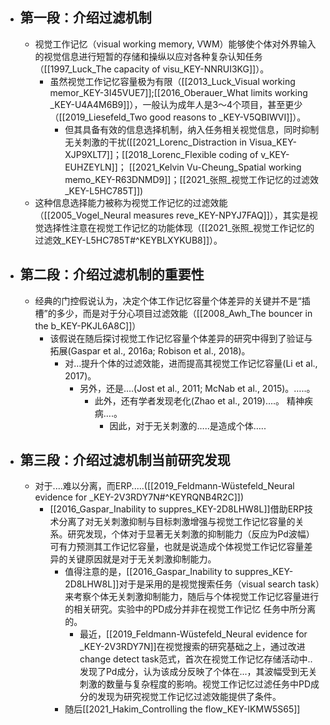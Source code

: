 - ## 第一段：介绍过滤机制
	- 视觉工作记忆（visual working memory, VWM）能够使个体对外界输入的视觉信息进行短暂的存储和操纵以应对各种复杂认知任务（[[1997_Luck_The capacity of visu_KEY-NNRUI3KG]]）。
		- 虽然视觉工作记忆容量极为有限（[[2013_Luck_Visual working memor_KEY-3I45VUE7]];[[2016_Oberauer_What limits working _KEY-U4A4M6B9]]），一般认为成年人是3～4个项目，甚至更少（[[2019_Liesefeld_Two good reasons to _KEY-V5QBIWVI]]）。
			- 但其具备有效的信息选择机制，纳入任务相关视觉信息，同时抑制无关刺激的干扰([[2021_Lorenc_Distraction in Visua_KEY-XJP9XLT7]]；[[2018_Lorenc_Flexible coding of v_KEY-EUHZEYLN]]； [[2021_Kelvin Vu-Cheung_Spatial working memo_KEY-R63DNMD9]]；[[2021_张照_视觉工作记忆的过滤效_KEY-L5HC785T]])
	- 这种信息选择能力被称为视觉工作记忆的过滤效能（[[2005_Vogel_Neural measures reve_KEY-NPYJ7FAQ]]），其实是视觉选择性注意在视觉工作记忆的功能体现（[[2021_张照_视觉工作记忆的过滤效_KEY-L5HC785T#^KEYBLXYKUB8]]）。
- ## 第二段：介绍过滤机制的重要性
	- 经典的门控假说认为，决定个体工作记忆容量个体差异的关键并不是“插槽”的多少，而是对于分心项目过滤效能（[[2008_Awh_The bouncer in the b_KEY-PKJL6A8C]]）
		- 该假说在随后探讨视觉工作记忆容量个体差异的研究中得到了验证与拓展(Gaspar et al., 2016a; Robison et al., 2018)。
			- 对…提升个体的过滤效能，进而提高其视觉工作记忆容量(Li et al., 2017)。
				- 另外，还是….(Jost et al., 2011; McNab et al., 2015)。…..。
					- 此外，还有学者发现老化(Zhao et al., 2019)….。 精神疾病….。
						- 因此，对于无关刺激的…..是造成个体…..
- ## 第三段：介绍过滤机制当前研究发现
	- 对于....难以分离，而ERP.....([[2019_Feldmann-Wüstefeld_Neural evidence for _KEY-2V3RDY7N#^KEYRQNB4R2C]])
		- [[2016_Gaspar_Inability to suppres_KEY-2D8LHW8L]]借助ERP技术分离了对无关刺激抑制与目标刺激增强与视觉工作记忆容量的关系。研究发现，个体对于显著无关刺激的抑制能力（反应为Pd波幅）可有力预测其工作记忆容量，也就是说造成个体视觉工作记忆容量差异的关键原因就是对于无关刺激抑制能力。
			- 值得注意的是，[[2016_Gaspar_Inability to suppres_KEY-2D8LHW8L]]对于是采用的是视觉搜索任务（visual search task）来考察个体无关刺激抑制能力，随后与个体视觉工作记忆容量进行的相关研究。实验中的PD成分并非在视觉工作记忆 任务中所分离的。
				- 最近，[[2019_Feldmann-Wüstefeld_Neural evidence for _KEY-2V3RDY7N]]在视觉搜索的研究基础之上，通过改进change detect task范式，首次在视觉工作记忆存储活动中..发现了Pd成分，认为该成分反映了个体在...，其波幅受到无关刺激的数量与复杂程度的影响。视觉工作记忆过滤任务中PD成分的发现为研究视觉工作记忆过滤效能提供了条件。
			- 随后[[2021_Hakim_Controlling the flow_KEY-IKMW5S65]]
